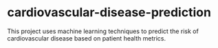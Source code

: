 # cardiovascular-disease-prediction
This project uses machine learning techniques to predict the risk of cardiovascular disease based on patient health metrics.
